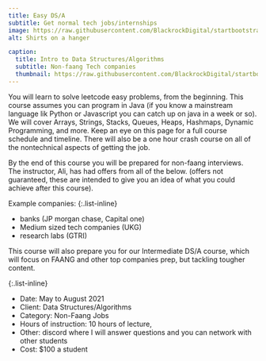 ```yaml
---
title: Easy DS/A
subtitle: Get normal tech jobs/internships
image: https://raw.githubusercontent.com/BlackrockDigital/startbootstrap-agency/master/src/assets/img/portfolio/dsa_img.jpeg
alt: Shirts on a hanger

caption:
  title: Intro to Data Structures/Algorithms 
  subtitle: Non-faang Tech companies
  thumbnail: https://raw.githubusercontent.com/BlackrockDigital/startbootstrap-agency/master/src/assets/img/portfolio/dsa_img.jpeg
---
```

You will learn to solve leetcode easy problems, from the beginning. This course assumes you can program in Java (if you know a mainstream language lik Python or Javascript you can catch up on java in a week or so). We will cover Arrays, Strings, Stacks, Queues, Heaps, Hashmaps, Dynamic Programming, and more. Keep an eye on this page for a full course schedule and timeline. There will also be a one hour crash course on all of the nontechnical aspects of getting the job. 

By the end of this course you will be prepared for non-faang interviews. The instructor, Ali, has had offers from all of the below. (offers not guaranteed, these are intended to give you an idea of what you could achieve after this course). 

Example companies: 
{:.list-inline}
- banks (JP morgan chase, Capital one) 
- Medium sized tech companies (UKG)  
- research labs (GTRI) 

This course will also prepare you for our Intermediate DS/A course, which will focus on FAANG and other top companies prep, but tackling tougher content. 

{:.list-inline}
- Date: May to August 2021 
- Client: Data Structures/Algorithms 
- Category: Non-Faang Jobs
- Hours of instruction: 10 hours of lecture, 
- Other: discord where I will answer questions and you can network with other students
- Cost: $100 a student 


